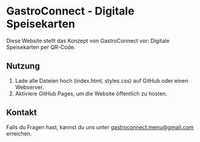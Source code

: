 # GastroConnect - Digitale Speisekarten

Diese Website stellt das Konzept von GastroConnect vor: Digitale Speisekarten per QR-Code.

## Nutzung
1. Lade alle Dateien hoch (index.html, styles.css) auf GitHub oder einen Webserver.
2. Aktiviere GitHub Pages, um die Website öffentlich zu hosten.

## Kontakt
Falls du Fragen hast, kannst du uns unter gastroconnect.menu@gmail.com erreichen.
